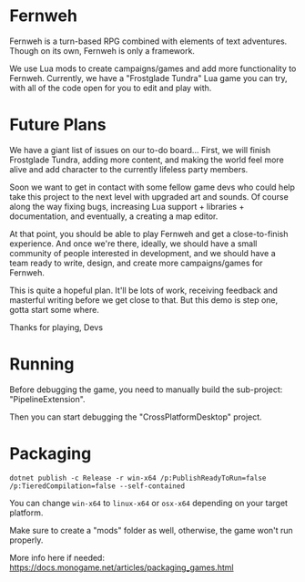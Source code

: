 ﻿# Fernweh
Fernweh is a turn-based RPG combined with elements of text adventures. 
Though on its own, Fernweh is only a framework. 

We use Lua mods to create campaigns/games and add more functionality to Fernweh.
Currently, we have a "Frostglade Tundra" Lua game you can try, 
with all of the code open for you to edit and play with.

# Future Plans
We have a giant list of issues on our to-do board... 
First, we will finish Frostglade Tundra, adding more content, and making the world 
feel more alive and add character to the currently lifeless party members.

Soon we want to get in contact with some fellow game devs who could help take 
this project to the next level with upgraded art and sounds.
Of course along the way fixing bugs, increasing Lua support + libraries + documentation, 
and eventually, a creating a map editor.

At that point, you should be able to play Fernweh and get a close-to-finish experience.
And once we're there, ideally, we should have a small community of people interested in 
development, and we should have a team ready to write, design, and create more 
campaigns/games for Fernweh.

This is quite a hopeful plan. It'll be lots of work, receiving feedback and 
masterful writing before we get close to that. 
But this demo is step one, gotta start some where.

Thanks for playing,
Devs

# Running
Before debugging the game, you need to manually build the sub-project: "PipelineExtension".

Then you can start debugging the "CrossPlatformDesktop" project.

# Packaging

``dotnet publish -c Release -r win-x64 /p:PublishReadyToRun=false /p:TieredCompilation=false --self-contained``

You can change ``win-x64`` to ``linux-x64`` or ``osx-x64`` depending on your target platform.

Make sure to create a "mods" folder as well, otherwise, the game won't run properly.

More info here if needed: https://docs.monogame.net/articles/packaging_games.html